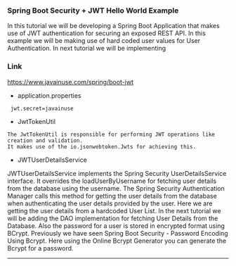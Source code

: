 ### Spring Boot Security + JWT Hello World Example

In this tutorial we will be developing a Spring Boot Application that makes use of JWT authentication for securing an exposed REST API. In this example we will be making use of hard coded user values for User Authentication. In next tutorial we will be implementing


### Link
https://www.javainuse.com/spring/boot-jwt

* application.properties
 ``` 
  jwt.secret=javainuse
```

* JwtTokenUtil
  
 ```
 The JwtTokenUtil is responsible for performing JWT operations like creation and validation.
 It makes use of the io.jsonwebtoken.Jwts for achieving this.

```
* JWTUserDetailsService

JWTUserDetailsService implements the Spring Security UserDetailsService interface. It overrides the loadUserByUsername for fetching user details from the database using the username. The Spring Security Authentication Manager calls this method for getting the user details from the database when authenticating the user details provided by the user. Here we are getting the user details from a hardcoded User List. In the next tutorial we will be adding the DAO implementation for fetching User Details from the Database. Also the password for a user is stored in encrypted format using BCrypt. Previously we have seen Spring Boot Security - Password Encoding Using Bcrypt. Here using the Online Bcrypt Generator you can generate the Bcrypt for a password.

---------

